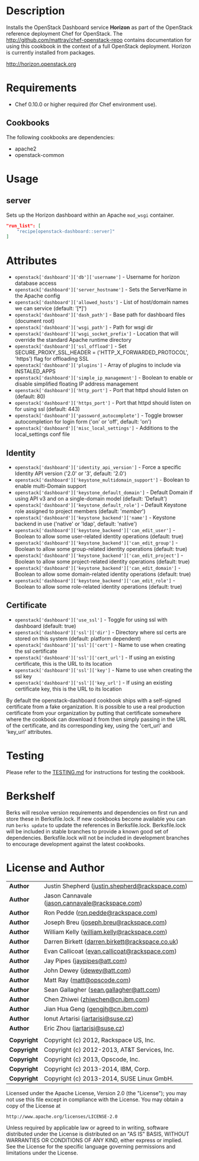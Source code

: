 Description
===========

Installs the OpenStack Dashboard service **Horizon** as part of the OpenStack reference deployment Chef for OpenStack. The http://github.com/mattray/chef-openstack-repo contains documentation for using this cookbook in the context of a full OpenStack deployment. Horizon is currently installed from packages.

http://horizon.openstack.org

Requirements
============

* Chef 0.10.0 or higher required (for Chef environment use).

Cookbooks
---------

The following cookbooks are dependencies:

* apache2
* openstack-common

Usage
=====

server
------

Sets up the Horizon dashboard within an Apache `mod_wsgi` container.

```json
"run_list": [
    "recipe[openstack-dashboard::server]"
]
```

Attributes
==========

* `openstack['dashboard']['db']['username']` - Username for horizon database access
* `openstack['dashboard']['server_hostname']` - Sets the ServerName in the Apache config
* `openstack['dashboard']['allowed_hosts']` - List of host/domain names we can service (default: '\[\*\]')
* `openstack['dashboard']['dash_path']` - Base path for dashboard files (document root)
* `openstack['dashboard']['wsgi_path']` - Path for wsgi dir
* `openstack['dashboard']['wsgi_socket_prefix']` - Location that will override the standard Apache runtime directory
* `openstack['dashboard']['ssl_offload']` - Set SECURE_PROXY_SSL_HEADER = ('HTTP_X_FORWARDED_PROTOCOL', 'https') flag for offloading SSL
* `openstack['dashboard']['plugins']` - Array of plugins to include via INSTALED\_APPS
* `openstack['dashboard']['simple_ip_management']` - Boolean to enable or disable simplified floating IP address management
* `openstack['dashboard']['http_port']` - Port that httpd should listen on (default: 80)
* `openstack['dashboard']['https_port']` - Port that httpd should listen on for using ssl (default: 443)
* `openstack['dashboard']['password_autocomplete']` - Toggle browser autocompletion for login form ('on' or 'off', default: 'on')
* `openstack['dashboard']['misc_local_settings']` - Additions to the local_settings conf file

Identity
--------
* `openstack['dashboard']['identity_api_version']` - Force a specific Identity API version ('2.0' or '3', default: '2.0')
* `openstack['dashboard']['keystone_multidomain_support']` - Boolean to enable multi-Domain support
* `openstack['dashboard']['keystone_default_domain']` - Default Domain if using API v3 and on a single-domain model (default: 'Default')
* `openstack['dashboard']['keystone_default_role']` - Default Keystone role assigned to project members (default: '_member_')
* `openstack['dashboard']['keystone_backend']['name']` - Keystone backend in use ('native' or 'ldap', default: 'native')
* `openstack['dashboard']['keystone_backend']['can_edit_user']` - Boolean to allow some user-related identity operations (default: true)
* `openstack['dashboard']['keystone_backend']['can_edit_group']` - Boolean to allow some group-related identity operations (default: true)
* `openstack['dashboard']['keystone_backend']['can_edit_project']` - Boolean to allow some project-related identity operations (default: true)
* `openstack['dashboard']['keystone_backend']['can_edit_domain']` - Boolean to allow some domain-related identity operations (default: true)
* `openstack['dashboard']['keystone_backend']['can_edit_role']` - Boolean to allow some role-related identity operations (default: true)

Certificate
-----------
* `openstack['dashboard']['use_ssl']` - Toggle for using ssl with dashboard (default: true)
* `openstack['dashboard']['ssl']['dir']` - Directory where ssl certs are stored on this system (default: platform dependent)
* `openstack['dashboard']['ssl']['cert']` - Name to use when creating the ssl certificate
* `openstack['dashboard']['ssl']['cert_url']` - If using an existing certificate, this is the URL to its location
* `openstack['dashboard']['ssl']['key']` - Name to use when creating the ssl key
* `openstack['dashboard']['ssl']['key_url']` - If using an existing certificate key, this is the URL to its location

By default the openstack-dashboard cookbook ships with a self-signed certificate from a fake organization.
It is possible to use a real production certificate from your organization by putting that certificate
somewhere where the cookbook can download it from then simply passing in the URL of the certificate, and its
corresponding key, using the 'cert_url' and 'key_url' attributes.

Testing
=====

Please refer to the [TESTING.md](TESTING.md) for instructions for testing the cookbook.

Berkshelf
=====

Berks will resolve version requirements and dependencies on first run and
store these in Berksfile.lock. If new cookbooks become available you can run
`berks update` to update the references in Berksfile.lock. Berksfile.lock will
be included in stable branches to provide a known good set of dependencies.
Berksfile.lock will not be included in development branches to encourage
development against the latest cookbooks.

License and Author
==================

|                      |                                                    |
|:---------------------|:---------------------------------------------------|
| **Author**           |  Justin Shepherd (<justin.shepherd@rackspace.com>) |
| **Author**           |  Jason Cannavale (<jason.cannavale@rackspace.com>) |
| **Author**           |  Ron Pedde (<ron.pedde@rackspace.com>)             |
| **Author**           |  Joseph Breu (<joseph.breu@rackspace.com>)         |
| **Author**           |  William Kelly (<william.kelly@rackspace.com>)     |
| **Author**           |  Darren Birkett (<darren.birkett@rackspace.co.uk>) |
| **Author**           |  Evan Callicoat (<evan.callicoat@rackspace.com>)   |
| **Author**           |  Jay Pipes (<jaypipes@att.com>)                    |
| **Author**           |  John Dewey (<jdewey@att.com>)                     |
| **Author**           |  Matt Ray (<matt@opscode.com>)                     |
| **Author**           |  Sean Gallagher (<sean.gallagher@att.com>)         |
| **Author**           |  Chen Zhiwei (<zhiwchen@cn.ibm.com>)               |
| **Author**           |  Jian Hua Geng (<gengjh@cn.ibm.com>)               |
| **Author**           |  Ionut Artarisi (<iartarisi@suse.cz>)              |
| **Author**           |  Eric Zhou (<iartarisi@suse.cz>)                   |
|                      |                                                    |
| **Copyright**        |  Copyright (c) 2012, Rackspace US, Inc.            |
| **Copyright**        |  Copyright (c) 2012-2013, AT&T Services, Inc.      |
| **Copyright**        |  Copyright (c) 2013, Opscode, Inc.                 |
| **Copyright**        |  Copyright (c) 2013-2014, IBM, Corp.               |
| **Copyright**        |  Copyright (c) 2013-2014, SUSE Linux GmbH.         |

Licensed under the Apache License, Version 2.0 (the "License");
you may not use this file except in compliance with the License.
You may obtain a copy of the License at

    http://www.apache.org/licenses/LICENSE-2.0

Unless required by applicable law or agreed to in writing, software
distributed under the License is distributed on an "AS IS" BASIS,
WITHOUT WARRANTIES OR CONDITIONS OF ANY KIND, either express or implied.
See the License for the specific language governing permissions and
limitations under the License.
